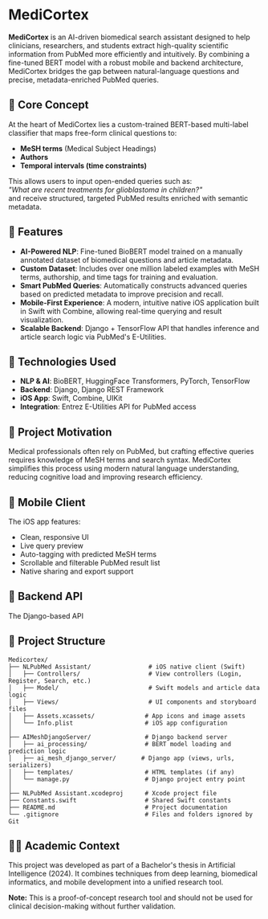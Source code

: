# MediCortex

**MediCortex** is an AI-driven biomedical search assistant designed to help clinicians, researchers, and students extract high-quality scientific information from PubMed more efficiently and intuitively. By combining a fine-tuned BERT model with a robust mobile and backend architecture, MediCortex bridges the gap between natural-language questions and precise, metadata-enriched PubMed queries.

## 🧠 Core Concept

At the heart of MediCortex lies a custom-trained BERT-based multi-label classifier that maps free-form clinical questions to:

- **MeSH terms** (Medical Subject Headings)
- **Authors**
- **Temporal intervals (time constraints)**

This allows users to input open-ended queries such as:  
*"What are recent treatments for glioblastoma in children?"*  
and receive structured, targeted PubMed results enriched with semantic metadata.

## 🚀 Features

- **AI-Powered NLP**: Fine-tuned BioBERT model trained on a manually annotated dataset of biomedical questions and article metadata.
- **Custom Dataset**: Includes over one million labeled examples with MeSH terms, authorship, and time tags for training and evaluation.
- **Smart PubMed Queries**: Automatically constructs advanced queries based on predicted metadata to improve precision and recall.
- **Mobile-First Experience**: A modern, intuitive native iOS application built in Swift with Combine, allowing real-time querying and result visualization.
- **Scalable Backend**: Django + TensorFlow API that handles inference and article search logic via PubMed's E-Utilities.

## 🔧 Technologies Used

- **NLP & AI**: BioBERT, HuggingFace Transformers, PyTorch, TensorFlow
- **Backend**: Django, Django REST Framework
- **iOS App**: Swift, Combine, UIKit
- **Integration**: Entrez E-Utilities API for PubMed access

## 🧪 Project Motivation

Medical professionals often rely on PubMed, but crafting effective queries requires knowledge of MeSH terms and search syntax. MediCortex simplifies this process using modern natural language understanding, reducing cognitive load and improving research efficiency.

## 📱 Mobile Client

The iOS app features:

- Clean, responsive UI
- Live query preview
- Auto-tagging with predicted MeSH terms
- Scrollable and filterable PubMed result list
- Native sharing and export support

## 📡 Backend API

The Django-based API

## 📁 Project Structure

```
Medicortex/
├── NLPubMed Assistant/                # iOS native client (Swift)
│   ├── Controllers/                   # View controllers (Login, Register, Search, etc.)
│   ├── Model/                         # Swift models and article data logic
│   ├── Views/                         # UI components and storyboard files
│   ├── Assets.xcassets/              # App icons and image assets
│   └── Info.plist                    # iOS app configuration
│
├── AIMeshDjangoServer/               # Django backend server
│   ├── ai_processing/                # BERT model loading and prediction logic
│   ├── ai_mesh_django_server/       # Django app (views, urls, serializers)
│   ├── templates/                    # HTML templates (if any)
│   └── manage.py                     # Django project entry point
│
├── NLPubMed Assistant.xcodeproj      # Xcode project file
├── Constants.swift                   # Shared Swift constants
├── README.md                         # Project documentation
└── .gitignore                        # Files and folders ignored by Git
```

## 👨‍🎓 Academic Context

This project was developed as part of a Bachelor's thesis in Artificial Intelligence (2024). It combines techniques from deep learning, biomedical informatics, and mobile development into a unified research tool.

**Note:** This is a proof-of-concept research tool and should not be used for clinical decision-making without further validation.

